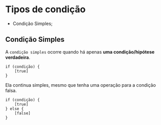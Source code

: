 # Tipos de condição

* Condição Simples;

## Condição Simples

A `condição simples` ocorre quando há apenas **uma condição/hipótese verdadeira**.

```
if (condição) {
    [true]
}
```

Ela continua simples, mesmo que tenha uma operação para a condição falsa.

```
if (condição) {
    [true]
} else {
    [false]
}
```